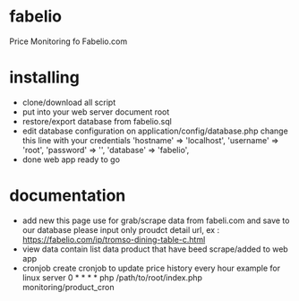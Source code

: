 # fabelio
Price Monitoring fo Fabelio.com

# installing
- clone/download all script
- put into your web server document root
- restore/export database from fabelio.sql
- edit database configuration on application/config/database.php
  change this line with your credentials
  'hostname' => 'localhost',
	'username' => 'root',
	'password' => '',
	'database' => 'fabelio',
- done web app ready to go

# documentation
- add new 
  this page use for grab/scrape data from fabeli.com and save to our database
  please input only proudct detail url, ex : https://fabelio.com/ip/tromso-dining-table-c.html
- view data
  contain list data product that have beed scrape/added to web app
- cronjob
  create cronjob to update price history every hour
  example for linux server
  0 * * * * php /path/to/root/index.php monitoring/product_cron
